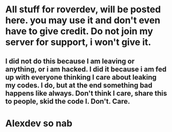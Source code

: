 # All stuff for roverdev, will be posted here. you may use it and don't even have to give credit. Do not join my server for support, i won't give it.

## I did not do this because I am leaving or anything, or i am hacked. I did it because i am fed up with everyone thinking I care about leaking my codes. I do, but at the end something bad happens like always. Don't think I care, share this to people, skid the code I. Don't. Care.

# Alexdev so nab
